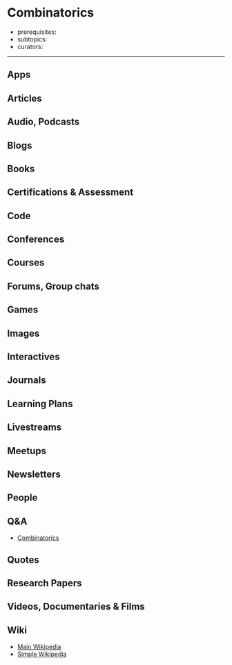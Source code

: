 # Combinatorics

- prerequisites:
- subtopics:
- curators:

------

## Apps

## Articles

## Audio, Podcasts

## Blogs

## Books

## Certifications & Assessment

## Code

## Conferences

## Courses

## Forums, Group chats

## Games

## Images

## Interactives

## Journals

## Learning Plans

## Livestreams

## Meetups

## Newsletters

## People

## Q&A

- [Combinatorics](https://www.quora.com/topic/Combinatorics)

## Quotes

## Research Papers

## Videos, Documentaries & Films

## Wiki

- [Main Wikipedia](https://en.wikipedia.org/wiki/Combinatorics)
- [Simple Wikipedia](https://simple.wikipedia.org/wiki/Combinatorics)
